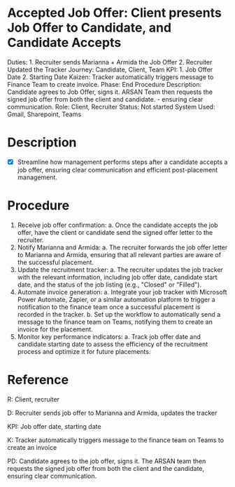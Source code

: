 # Accepted Job Offer: Client presents Job Offer to Candidate, and Candidate Accepts

Duties: 1. Recruiter sends Marianna + Armida the Job Offer
2. Recruiter Updated the Tracker
Journey: Candidate, Client, Team
KPI: 1. Job Offer Date
2. Starting Date
Kaizen: Tracker automatically triggers message to Finance Team to create invoice.
Phase: End
Procedure Description: Candidate agrees to Job Offer, signs it. ARSAN Team then requests the signed job offer from both the client and candidate. - ensuring clear communication.
Role: Client, Recruiter
Status: Not started
System Used: Gmail, Sharepoint, Teams

# Description

- [x]  Streamline how management performs steps after a candidate accepts a job offer, ensuring clear communication and efficient post-placement management.

# Procedure

1. Receive job offer confirmation:
a. Once the candidate accepts the job offer, have the client or candidate send the signed offer letter to the recruiter.
2. Notify Marianna and Armida:
a. The recruiter forwards the job offer letter to Marianna and Armida, ensuring that all relevant parties are aware of the successful placement.
3. Update the recruitment tracker:
a. The recruiter updates the job tracker with the relevant information, including job offer date, candidate start date, and the status of the job listing (e.g., "Closed" or "Filled").
4. Automate invoice generation:
a. Integrate your job tracker with Microsoft Power Automate, Zapier, or a similar automation platform to trigger a notification to the finance team once a successful placement is recorded in the tracker.
b. Set up the workflow to automatically send a message to the finance team on Teams, notifying them to create an invoice for the placement.
5. Monitor key performance indicators:
a. Track job offer date and candidate starting date to assess the efficiency of the recruitment process and optimize it for future placements.

# Reference

R: Client, recruiter

D: Recruiter sends job offer to Marianna and Armida, updates the tracker

KPI: Job offer date, starting date

K: Tracker automatically triggers message to the finance team on Teams to create an invoice

PD: Candidate agrees to the job offer, signs it. The ARSAN team then requests the signed job offer from both the client and the candidate, ensuring clear communication.